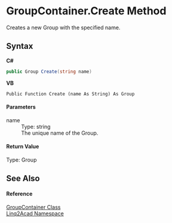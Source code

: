 # GroupContainer.Create Method 
 

Creates a new Group with the specified name.

## Syntax

**C#**<br />
``` C#
public Group Create(string name)
```

**VB**<br />
``` VB
Public Function Create (name As String) As Group
```


#### Parameters
<dl><dt>name</dt><dd>Type: string<br />The unique name of the Group.</dd></dl>

#### Return Value
Type: Group

## See Also


#### Reference
<a href="T_Linq2Acad_GroupContainer.md">GroupContainer Class</a><br /><a href="N_Linq2Acad.md">Linq2Acad Namespace</a><br />
